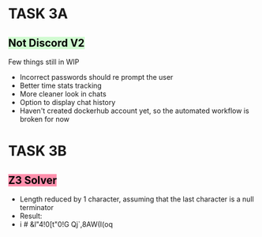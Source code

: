 # **TASK 3A** 
## <mark style="background: #BBFABBA6;"><span style="color:rgb(0, 0, 0)">Not Discord V2</span></mark>

Few things still in WIP
-  Incorrect passwords should re prompt the user 
-  Better time stats tracking
-  More cleaner look in chats
-  Option to display chat history
-  Haven't created dockerhub account yet, so the automated 
	workflow is broken for now

# **TASK 3B**

## <mark style="background: #FF5582A6;"><span style="color:rgb(0, 0, 0)">Z3 Solver</span> </mark>

-  Length reduced by 1 character, assuming that the last character is a null terminator 
- Result:
- i # &l"4!0[t"0!G Qj`,8AW(I(oq
